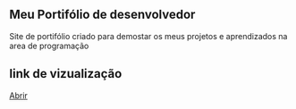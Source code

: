 ## Meu Portifólio de desenvolvedor
Site de portifólio criado para demostar os meus projetos
e aprendizados na area de programação

## link de vizualização

<a href="https://jailsonaraujo.github.io/Portifollio/">Abrir</a>
